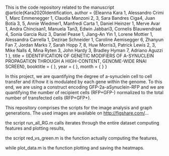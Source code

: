 This is the code repository related to the manuscript 
@article{Kara2020Identification, author = {Eleanna Kara 1, Alessandro Crimi 1, Marc Emmenegger 1, Claudia Manzoni 2, 3, Sara Bandres Ciga4, Juan Botía 3, 5, Annie Wiedmer1, Manfredi Carta 1, Daniel Heinzer 1, Merve Avar 1, Andra Chincisan1, Manuela Tan3, Edwin Jabbari3, Cornelis Blauwendraat 4, Sonia Garcia Ruiz 3, Daniel Pease 1, Jiang-An Yin 1, Lorene Mottier 1, Alessandra Carrella 1, Dezirae Schneider 1, Caroline Aemisegger 6, Zhanyun  Fan 7, Jordan Marks 7, Sarah Hopp 7, 8, Huw Morris3, Patrick Lewis 2, 3, Mike Nalls 4, Mina Ryten 3, John Hardy 3, Bradley Hyman 7, Adriano Aguzzi 1  }, title = {IDENTIFICATION OF GENETIC MODIFIERS OF Α-SYNUCLEIN PROPAGATION THROUGH A HIGH-CONTENT, GENOME-WIDE RNAI SCREEN}, booktitle = {  }, year = {  }, month = {  } }  

In this project, we are quantifying the degree of a-synuclein cell to cell transfer and if/how it is modulated by each gene within the genome. To this end, we are using a construct encoding GFP-2a-aSynuclein-RFP and we are quantifying the number of recipient cells (RFP+GFP-) normalized to the total number of transfected cells (RFP+GFP+).  

This repository comprises the scripts for the image analysis and graph generations.
The used images are available on http://figshare.com/...

the script run_all_RG.m calls iterates through the entire dataset computing features and plotting results,

the script red_vs_green.m is the function actually computing the features,

while plot_data.m is the function plotting and saving the heatmaps.



 

